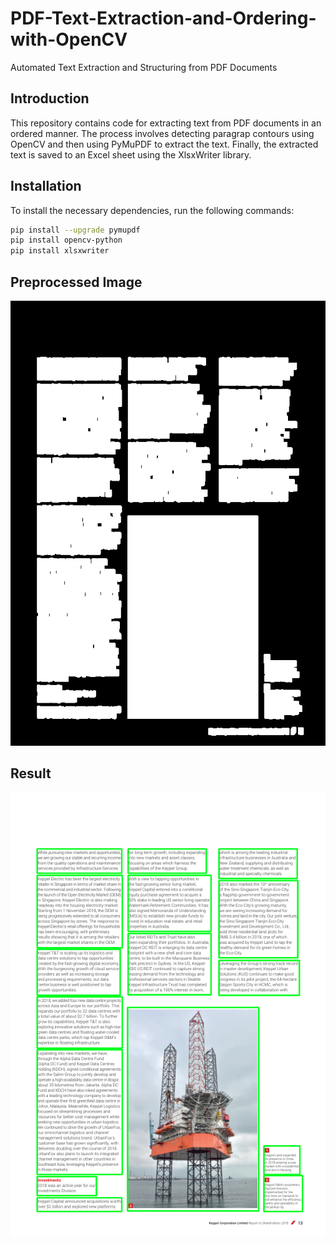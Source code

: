 # PDF-Text-Extraction-and-Ordering-with-OpenCV
Automated Text Extraction and Structuring from PDF Documents

## Introduction
This repository contains code for extracting text from PDF documents in an ordered manner. The process involves detecting paragrap contours using OpenCV and then using PyMuPDF to extract the text. Finally, the extracted text is saved to an Excel sheet using the XlsxWriter library.

## Installation
To install the necessary dependencies, run the following commands:

```bash
pip install --upgrade pymupdf
pip install opencv-python
pip install xlsxwriter
```

## Preprocessed Image
![Dialated Image](dialated.png)

## Result
![Result](annotated_image.png)



